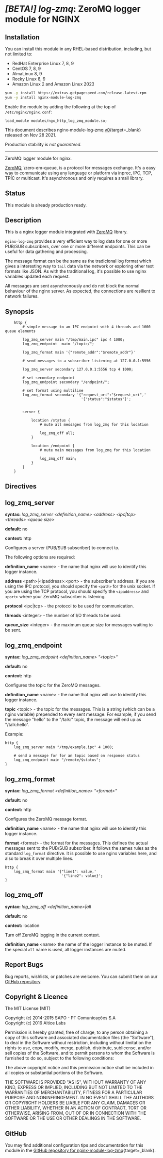 # *[BETA!] log-zmq*: ZeroMQ logger module for NGINX


## Installation

You can install this module in any RHEL-based distribution, including, but not limited to:

* RedHat Enterprise Linux 7, 8, 9
* CentOS 7, 8, 9
* AlmaLinux 8, 9
* Rocky Linux 8, 9
* Amazon Linux 2 and Amazon Linux 2023

```bash
yum -y install https://extras.getpagespeed.com/release-latest.rpm
yum -y install nginx-module-log-zmq
```

Enable the module by adding the following at the top of `/etc/nginx/nginx.conf`:

```nginx
load_module modules/ngx_http_log_zmq_module.so;
```


This document describes nginx-module-log-zmq [v0](https://github.com/dvershinin/nginx-log-zmq/releases/tag/v0){target=_blank} 
released on Nov 28 2021.

Production stability is *not guaranteed*.
<hr />

ZeroMQ logger module for nginx.

[ZeroMQ](http://zeromq.org), \zero-em-queue\, is a protocol for messages exchange. It's a easy
way to communicate using any language or platform via inproc, IPC, TCP, TPIC or multicast.
It's asynchronous and only requires a small library.



## Status

This module is already production ready.

## Description

This is a nginx logger module integrated with [ZeroMQ](http://zeromq.org) library.

`nginx-log-zmq` provides a very efficient way to log data for one or more PUB/SUB subscribers, over one or more different endpoints. This can be useful for data gathering and processing.

The message format can be the same as the tradicional log format which gives a interesting way to `tail` data via the network or exploring other text formats like JSON. As with the traditional log, it's possible to use nginx variables updated each request.

All messages are sent asynchronously and do not block the normal behaviour of the nginx server. As expected, the connections are resilient to network failures.

## Synopsis

```nginx
	http {
		# simple message to an IPC endpoint with 4 threads and 1000 queue elements

		log_zmq_server main "/tmp/main.ipc" ipc 4 1000;
		log_zmq_endpoint  main "/topic/";

		log_zmq_format main '{"remote_addr":"$remote_addr"}'

		# send messages to a subscriber listening at 127.0.0.1:5556

		log_zmq_server secondary 127.0.0.1:5556 tcp 4 1000;

		# set secondary endpoint
		log_zmq_endpoint secondary "/endpoint/";

		# set format using multiline
		log_zmq_format secondary '{"request_uri":"$request_uri",'
								   '{"status":"$status"}';


		server {

			location /status {
				# mute all messages from log_zmq for this location

				log_zmq_off all;
			}

			location /endpoint {
				# mute main messages from log_zmq for this location

				log_zmq_off main;
			}
		}
	}
```

## Directives

## log_zmq_server
**syntax:** *log_zmq_server &lt;definition_name&gt; &lt;address&gt; &lt;ipc|tcp&gt; &lt;threads&gt; &lt;queue size&gt;*

**default:** no

**context:** http

Configures a server (PUB/SUB subscriber) to connect to.

The following options are required:

**definition_name** &lt;name&gt; - the name that nginx will use to identify this logger instance.

**address** &lt;path&gt;|&lt;ipaddress&gt;:&lt;port&gt; - the subscriber's address. If you are using the IPC
protocol, you should specify the `<path>` for the unix socket. If you are using the TCP
protocol, you should specify the `<ipaddress>` and `<port>` where your ZeroMQ subscriber is listening.

**protocol** &lt;ipc|tcp&gt; - the protocol to be used for communication.

**threads** &lt;integer&gt; - the number of I/O threads to be used.

**queue_size** &lt;integer&gt; - the maximum queue size for messages waiting to be sent.


## log_zmq_endpoint

**syntax:** *log_zmq_endpoint &lt;definition_name&gt; "&lt;topic&gt;"*

**default:** no

**context:** http

Configures the topic for the ZeroMQ messages.

**definition_name** &lt;name&gt; - the name that nginx will use to identify this logger instance.

**topic** &lt;topic&gt; - the topic for the messages. This is a string (which can be a nginx variable) prepended to every sent message. For example, if you send the message "hello" to the "/talk:" topic, the message will end up as "/talk:hello".

Example:

```nginx
http {
	log_zmq_server main "/tmp/example.ipc" 4 1000;

	# send a message for for an topic based on response status
	log_zmq_endpoint main "/remote/$status";
}
```


## log_zmq_format

**syntax:** *log_zmq_format &lt;definition_name&gt; "&lt;format&gt;"*

**default:** no

**context:** http

Configures the ZeroMQ message format.

**definition_name** &lt;name&gt; - the name that nginx will use to identify this logger instance.

**format** &lt;format&gt; - the format for the messages. This defines the actual messages sent to the PUB/SUB subscriber. It follows the sames rules as the standard `log_format` directive. It is possible to use nginx variables here, and also to break it over multiple lines.

```nginx
http {
	log_zmq_format main '{"line1": value,'
                          '{"line2": value}';
}
```


## log_zmq_off

**syntax:** *log_zmq_off &lt;definition_name&gt;|all*

**default:** no

**context:** location

Turn off ZeroMQ logging in the current context.

**definition_name** &lt;name&gt; the name of the logger instance to be muted. If the special `all` name is used, all logger instances are muted.


## Report Bugs

Bug reports, wishlists, or patches are welcome. You can submit them on our [GitHub repository](http://github.com/danielfbento/nginx-log-zmq/).


## Copyright & Licence

The MIT License (MIT)

Copyright (c) 2014-2015 SAPO - PT Comunicações S.A  
Copyright (c) 2016 Altice Labs

Permission is hereby granted, free of charge, to any person obtaining a copy
of this software and associated documentation files (the "Software"), to deal
in the Software without restriction, including without limitation the rights
to use, copy, modify, merge, publish, distribute, sublicense, and/or sell
copies of the Software, and to permit persons to whom the Software is
furnished to do so, subject to the following conditions:

The above copyright notice and this permission notice shall be included in all
copies or substantial portions of the Software.

THE SOFTWARE IS PROVIDED "AS IS", WITHOUT WARRANTY OF ANY KIND, EXPRESS OR
IMPLIED, INCLUDING BUT NOT LIMITED TO THE WARRANTIES OF MERCHANTABILITY,
FITNESS FOR A PARTICULAR PURPOSE AND NONINFRINGEMENT. IN NO EVENT SHALL THE
AUTHORS OR COPYRIGHT HOLDERS BE LIABLE FOR ANY CLAIM, DAMAGES OR OTHER
LIABILITY, WHETHER IN AN ACTION OF CONTRACT, TORT OR OTHERWISE, ARISING FROM,
OUT OF OR IN CONNECTION WITH THE SOFTWARE OR THE USE OR OTHER DEALINGS IN THE
SOFTWARE.


## GitHub

You may find additional configuration tips and documentation for this module in the [GitHub 
repository for 
nginx-module-log-zmq](https://github.com/dvershinin/nginx-log-zmq){target=_blank}.